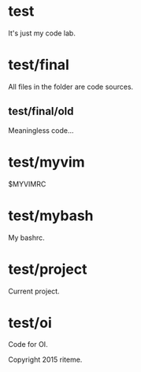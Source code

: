 # test
It's just my code lab.

# test/final
All files in the folder are code sources.

## test/final/old
Meaningless code...

# test/myvim
$MYVIMRC

# test/mybash
My bashrc.

# test/project
Current project.

# test/oi
Code for OI.

Copyright 2015 riteme.
